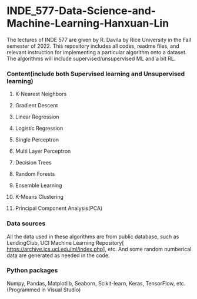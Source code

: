 # INDE_577-Data-Science-and-Machine-Learning-Hanxuan-Lin
The lectures of INDE 577 are given by R. Davila by Rice University in the Fall semester of 2022. This repository includes all codes, readme files, and relevant instruction for implementing a particular algorithm onto a dataset. The algorithms will include supervised/unsupervised ML and a bit RL.

### Content(include both Supervised learning and Unsupervised learning)

1. K-Nearest Neighbors

2. Gradient Descent

3. Linear Regression

4. Logistic Regression

5. Single Perceptron

6. Multi Layer Perceptron

7. Decision Trees

8. Random Forests

9. Ensemble Learning

10. K-Means Clustering

11. Principal Component Analysis(PCA)

### Data sources

All the data used in these algorithms are from public database, such as LendingClub, UCI Machine Learning Repository[ https://archive.ics.uci.edu/ml/index.php], etc. And some random numberical data are generated as needed in the code.

### Python packages

Numpy, Pandas, Matplotlib, Seaborn, Scikit-learn, Keras, TensorFlow, etc. (Programmed in Visual Studio)

